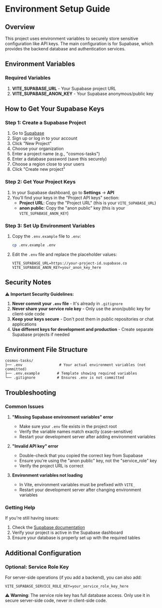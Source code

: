 # Environment Setup Guide

## Overview
This project uses environment variables to securely store sensitive configuration like API keys. The main configuration is for Supabase, which provides the backend database and authentication services.

## Environment Variables

### Required Variables

1. **VITE_SUPABASE_URL** - Your Supabase project URL
2. **VITE_SUPABASE_ANON_KEY** - Your Supabase anonymous/public key

## How to Get Your Supabase Keys

### Step 1: Create a Supabase Project
1. Go to [Supabase](https://supabase.com)
2. Sign up or log in to your account
3. Click "New Project"
4. Choose your organization
5. Enter a project name (e.g., "cosmos-tasks")
6. Enter a database password (save this securely)
7. Choose a region close to your users
8. Click "Create new project"

### Step 2: Get Your Project Keys
1. In your Supabase dashboard, go to **Settings** → **API**
2. You'll find your keys in the "Project API keys" section:
   - **Project URL**: Copy the "Project URL" (this is your `VITE_SUPABASE_URL`)
   - **anon public**: Copy the "anon public" key (this is your `VITE_SUPABASE_ANON_KEY`)

### Step 3: Set Up Environment Variables
1. Copy the `.env.example` file to `.env`:
   ```bash
   cp .env.example .env
   ```

2. Edit the `.env` file and replace the placeholder values:
   ```env
   VITE_SUPABASE_URL=https://your-project-id.supabase.co
   VITE_SUPABASE_ANON_KEY=your_anon_key_here
   ```

## Security Notes

⚠️ **Important Security Guidelines:**

1. **Never commit your `.env` file** - It's already in `.gitignore`
2. **Never share your service role key** - Only use the anon/public key for client-side code
3. **Keep your keys secure** - Don't post them in public repositories or chat applications
4. **Use different keys for development and production** - Create separate Supabase projects if needed

## Environment File Structure

```
cosmos-tasks/
├── .env                 # Your actual environment variables (not committed)
├── .env.example        # Template showing required variables
└── .gitignore          # Ensures .env is not committed
```

## Troubleshooting

### Common Issues

1. **"Missing Supabase environment variables" error**
   - Make sure your `.env` file exists in the project root
   - Verify the variable names match exactly (case-sensitive)
   - Restart your development server after adding environment variables

2. **"Invalid API key" error**
   - Double-check that you copied the correct key from Supabase
   - Ensure you're using the "anon public" key, not the "service_role" key
   - Verify the project URL is correct

3. **Environment variables not loading**
   - In Vite, environment variables must be prefixed with `VITE_`
   - Restart your development server after changing environment variables

### Getting Help

If you're still having issues:
1. Check the [Supabase documentation](https://supabase.com/docs)
2. Verify your project is active in the Supabase dashboard
3. Ensure your database is properly set up with the required tables

## Additional Configuration

### Optional: Service Role Key
For server-side operations (if you add a backend), you can also add:
```env
VITE_SUPABASE_SERVICE_ROLE_KEY=your_service_role_key_here
```

⚠️ **Warning**: The service role key has full database access. Only use it in secure server-side code, never in client-side code. 